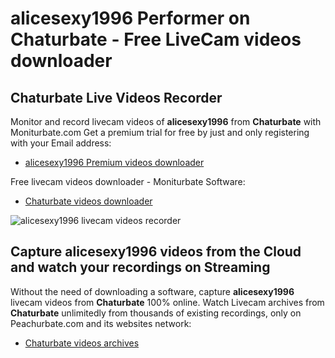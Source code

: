 # alicesexy1996 Performer on Chaturbate - Free LiveCam videos downloader

## Chaturbate Live Videos Recorder

Monitor and record livecam videos of **alicesexy1996** from **Chaturbate** with Moniturbate.com
Get a premium trial for free by just and only registering with your Email address:
* [alicesexy1996 Premium videos downloader](https://moniturbate.com/request-demo-licence-key.html)

Free livecam videos downloader - Moniturbate Software:
* [Chaturbate videos downloader](https://moniturbate.com/moniturbate-download-software.html)

![alicesexy1996 livecam videos recorder](https://peachurnet.com/templates/moniturbate-software.png)


## Capture alicesexy1996 videos from the Cloud and watch your recordings on Streaming

Without the need of downloading a software, capture **alicesexy1996** livecam videos from **Chaturbate** 100% online.
Watch Livecam archives from **Chaturbate** unlimitedly from thousands of existing recordings, only on Peachurbate.com and its websites network:
* [Chaturbate videos archives](https://peachurnet.com/)